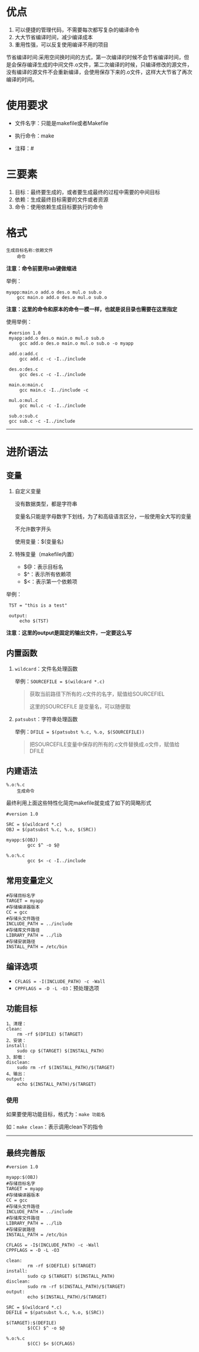 # 优点

1. 可以便捷的管理代码，不需要每次都写复杂的编译命令
2. 大大节省编译时间，减少编译成本
3. 重用性强，可以反复使用编译不用的项目

节省编译时间:采用空间换时间的方式，第一次编译的时候不会节省编译时间，但是会保存编译生成的中间文件.o文件，第二次编译的时候，只编译修改的源文件，没有编译的源文件不会重新编译，会使用保存下来的.o文件，这样大大节省了再次编译的时间。

# 使用要求

- 文件名字：只能是makefile或者Makefile

- 执行命令：make

- 注释：#

# 三要素

1. 目标：最终要生成的，或者要生成最终的过程中需要的中间目标
2. 依赖：生成最终目标需要的文件或者资源
3. 命令：使用依赖生成目标要执行的命令

# 格式

```
生成目标名称:依赖文件
	命令
```

**注意：命令前要用tab键做缩进**

举例：

```
myapp:main.o add.o des.o mul.o sub.o
	gcc main.o add.o des.o mul.o sub.o
```

**注意：这里的命令和原本的命令一模一样，也就是说目录也需要在这里指定**

使用举例：
```
 #version 1.0 
 myapp:add.o des.o main.o mul.o sub.o
     gcc add.o des.o main.o mul.o sub.o -o myapp
 
 add.o:add.c
     gcc add.c -c -I../include
 
 des.o:des.c
     gcc des.c -c -I../include
  
 main.o:main.c
     gcc main.c -I../include -c
 
 mul.o:mul.c
     gcc mul.c -c -I../include
  
 sub.o:sub.c
 gcc sub.c -c -I../include
```

---

# 进阶语法

## 变量

1. 自定义变量

	没有数据类型，都是字符串

	变量名只能是字母数字下划线，为了和高级语言区分，一般使用全大写的变量

	不允许数字开头

	使用变量：$(变量名)

2. 特殊变量（makefile内置）

	- $@：表示目标名
	- $^：表示所有依赖项
	- $<：表示第一个依赖项

举例：

```
 TST = "this is a test"
 
 output:
     echo $(TST)
```

**注意：这里的output是固定的输出文件，一定要这么写**

## 内置函数

1. `wildcard`：文件名处理函数

	举例：`SOURCEFILE = $(wildcard *.c)`

	> 获取当前路径下所有的.c文件的名字，赋值给SOURCEFIEL
	>
	> 这里的SOURCEFILE 是变量名，可以随便取

2. `patsubst`：字符串处理函数

	举例：`DFILE = $(patsubst %.c, %.o, $(SOURCEFILE))`

	> 把SOURCEFILE变量中保存的所有的.c文件替换成.o文件，赋值给DFILE

## 内建语法

```
%.o:%.c
	生成命令
```

最终利用上面这些特性化简完makefile就变成了如下的简略形式

```
#version 1.0

SRC = $(wildcard *.c)
OBJ = $(patsubst %.c, %.o, $(SRC))

myapp:$(OBJ)
        gcc $^ -o $@

%.o:%.c
        gcc $< -c -I../include
```

## 常用变量定义

```
#存储目标名字
TARGET = myapp
#存储编译器版本
CC = gcc
#存储头文件路径
INCLUDE_PATH = ../include
#存储库文件路径
LIBRARY_PATH = ../lib
#存储安装路径
INSTALL_PATH = /etc/bin
```

## 编译选项

- `CFLAGS = -I(INCLUDE_PATH) -c -Wall`
- `CPPFLAGS = -D -L -O3`：预处理选项

## 功能目标

```
1、清理：
clean:
	rm -rf $(DFILE) $(TARGET)
2、安装：
install:
	sudo cp $(TARGET) $(INSTALL_PATH)
3、卸载：
disclean:
	sudo rm -rf $(INSTALL_PATH)/$(TARGET)
4、输出：
output:
	echo $(INSTALL_PATH)/$(TARGET)
```

### 使用

如果要使用功能目标，格式为：`make 功能名`

如：`make clean`：表示调用clean下的指令

---

## 最终完善版

```
#version 1.0

myapp:$(OBJ)
#存储目标名字
TARGET = myapp
#存储编译器版本
CC = gcc
#存储头文件路径
INCLUDE_PATH = ../include
#存储库文件路径
LIBRARY_PATH = ../lib
#存储安装路径
INSTALL_PATH = /etc/bin

CFLAGS = -I$(INCLUDE_PATH) -c -Wall
CPPFLAGS = -D -L -O3

clean:
        rm -rf $(DEFILE) $(TARGET)
install:
        sudo cp $(TARGET) $(INSTALL_PATH)
disclean:
        sudo rm -rf $(INSTALL_PATH)/$(TARGET)
output:
        echo $(INSTALL_PATH)/$(TARGET)

SRC = $(wildcard *.c)
DEFILE = $(patsubst %.c, %.o, $(SRC))

$(TARGET):$(DEFILE)
        $(CC) $^ -o $@

%.o:%.c
        $(CC) $< $(CFLAGS)
```

